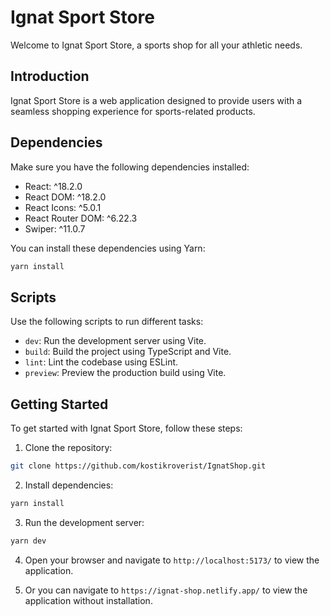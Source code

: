 # Ignat Sport Store

Welcome to Ignat Sport Store, a sports shop for all your athletic needs.

## Introduction

Ignat Sport Store is a web application designed to provide users with a seamless shopping experience for sports-related products.

## Dependencies

Make sure you have the following dependencies installed:

- React: ^18.2.0
- React DOM: ^18.2.0
- React Icons: ^5.0.1
- React Router DOM: ^6.22.3
- Swiper: ^11.0.7

You can install these dependencies using Yarn:

```bash
yarn install
```

## Scripts

Use the following scripts to run different tasks:

- `dev`: Run the development server using Vite.
- `build`: Build the project using TypeScript and Vite.
- `lint`: Lint the codebase using ESLint.
- `preview`: Preview the production build using Vite.

## Getting Started

To get started with Ignat Sport Store, follow these steps:

1. Clone the repository:

```bash
git clone https://github.com/kostikroverist/IgnatShop.git
```

2. Install dependencies:

```bash
yarn install
```

3. Run the development server:

```bash
yarn dev
```

4. Open your browser and navigate to `http://localhost:5173/` to view the application.

5. Or you can navigate to `https://ignat-shop.netlify.app/` to view the application without installation.

